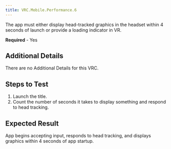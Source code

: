 ```yaml
---
title: VRC.Mobile.Performance.6
---
```


The app must either display head-tracked graphics in the headset within 4 seconds of launch or provide a loading indicator in VR.

**Required** - Yes

## Additional Details

There are no Additional Details for this VRC. 

## Steps to Test

1. Launch the title.
2. Count the number of seconds it takes to display something and respond to head tracking.


## Expected Result

App begins accepting input, responds to head tracking, and displays graphics within 4 seconds of app startup. 
